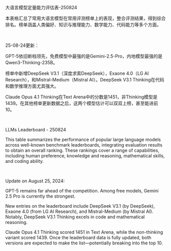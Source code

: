 大语言模型定量能力评估表-250824

本表格汇总了常用大语言模型在常用评测榜单上的表现，整合评测结果，得到综合排名。榜单涵盖人类偏好、知识与推理能力、数学能力、代码能力等多个方面。

<br>
	
25-08-24更新：

GPT-5依旧断档领先，免费模型中最强的是Gemini-2.5-Pro，内地模型最强的是Qwen3-Thinking-235B。

榜单中新增DeepSeek V3.1（深度求索DeepSeek），Exaone 4.0（LG AI Research），和Mistral-Medium（Mistral AI）。DeepSeek V3.1 Thinking在代码和数学推理方面尤其强大。

Claude Opus 4.1 Thinking在Text Arena中的分数是1451，非Thinking模型是1439。在其他榜单更新数据之后，这两个模型估计可以双双上榜，甚至能进前10。

<br>

LLMs Leaderboard - 250824

This table summarizes the performance of popular large language models across well-known benchmark leaderboards, integrating evaluation results to obtain an overall ranking. These rankings cover a range of capabilities, including human preference, knowledge and reasoning, mathematical skills, and coding ability.

<br>

Update on August 25, 2024:

GPT-5 remains far ahead of the competition. Among free models, Gemini 2.5 Pro is currently the strongest.

New entries on the leaderboard include DeepSeek V3.1 (by DeepSeek), Exaone 4.0 (from LG AI Research), and Mistral-Medium (by Mistral AI). Notably, DeepSeek V3.1 Thinking excels in code and mathematical reasoning.

Claude Opus 4.1 Thinking scored 1451 in Text Arena, while the non-thinking variant scored 1439. Once the leaderboard data is fully updated, both versions are expected to make the list—potentially breaking into the top 10.